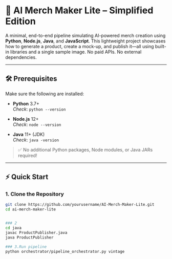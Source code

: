 
# 🎨 AI Merch Maker Lite – Simplified Edition

A minimal, end-to-end pipeline simulating AI-powered merch creation using **Python**, **Node.js**, **Java**, and **JavaScript**. This lightweight project showcases how to generate a product, create a mock-up, and publish it—all using built-in libraries and a single sample image. No paid APIs. No external dependencies.

---

## 🛠️ Prerequisites

Make sure the following are installed:

- **Python** 3.7+  
  _Check_: `python --version`

- **Node.js** 12+  
  _Check_: `node --version`

- **Java** 11+ (JDK)  
  _Check_: `java -version`

> ✅ No additional Python packages, Node modules, or Java JARs required!

---

## ⚡ Quick Start

### 1. Clone the Repository

```bash
git clone https://github.com/yourusername/AI-Merch-Maker-Lite.git
cd ai-merch-maker-lite


### 2 
cd java
javac ProductPublisher.java
java ProductPublisher

### 3.Run pipeline
python orchestrator/pipeline_orchestrator.py vintage

